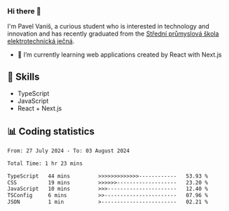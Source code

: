 ### Hi there 👋
I'm Pavel Vaniš, a curious student who is interested in technology and innovation and has recently graduated from the  [Střední průmyslová škola elektrotechnická ječná](https://www.spsejecna.cz/).

- 🌱 I’m currently learning web applications created by React with Next.js

## 🧠 Skills
- TypeScript
- JavaScript
- React + Next.js


## 📊 Coding statistics
<!--START_SECTION:waka-->

```txt
From: 27 July 2024 - To: 03 August 2024

Total Time: 1 hr 23 mins

TypeScript   44 mins         >>>>>>>>>>>>>------------   53.93 %
CSS          19 mins         >>>>>>-------------------   23.20 %
JavaScript   10 mins         >>>----------------------   12.40 %
TSConfig     6 mins          >>-----------------------   07.96 %
JSON         1 min           >------------------------   02.21 %
```

<!--END_SECTION:waka-->
